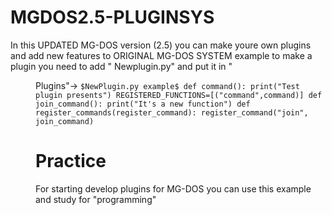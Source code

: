 # MGDOS2.5-PLUGINSYS
In this UPDATED MG-DOS version (2.5) you can make youre own plugins and add new features to ORIGINAL MG-DOS SYSTEM
example to make a plugin you need to add "<Py> Newplugin.py" and put it in
"<DIR> Plugins"->
`
$NewPlugin.py example$
def command():
    print("Test plugin presents")
REGISTERED_FUNCTIONS=[("command",command)]
def join_command():
    print("It's a new function")
def register_commands(register_command):
    register_command("join", join_command) 
`
# Practice
For starting develop plugins for MG-DOS you can use this example
and study for "programming"
